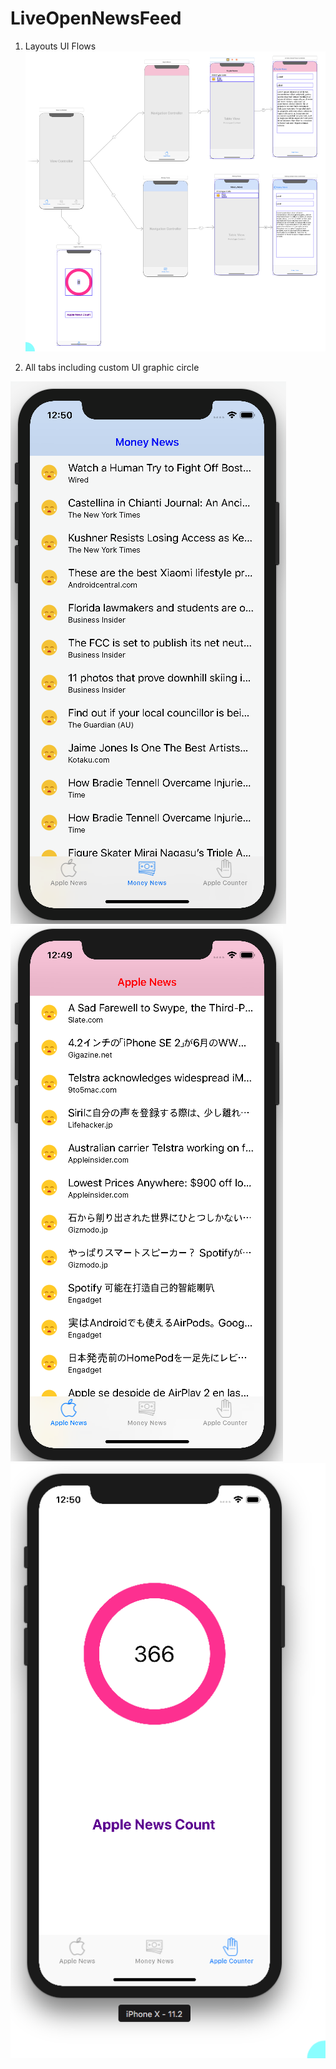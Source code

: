 # LiveOpenNewsFeed

1. Layouts UI Flows
![](images/layouts.png)

2. All tabs including custom UI graphic circle

![](images/tab1.png) 
![](images/tab2.png) 
![](images/count.png)
